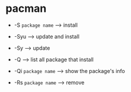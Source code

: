 # pacman

* -S `package name` --> install

* -Syu --> update and install

* -Sy --> update

* -Q --> list all package that install

* -Qi `package name` --> show the package's info

* -Rs `package name` --> remove
